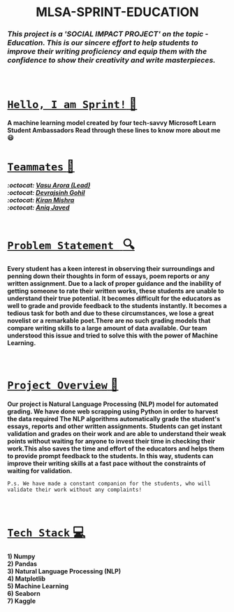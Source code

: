 
<h1 align='center'> MLSA-SPRINT-EDUCATION </h1>

###  ***This project is a **'SOCIAL IMPACT PROJECT'** on the topic - *Education*. This is our sincere effort to help students to improve their writing proficiency and equip them with the confidence to show their creativity and write masterpieces.*** 

<br>



# <u> `Hello, I am Sprint!` :wave:</u>
  
**A machine learning model created by four tech-savvy Microsoft Learn Student Ambassadors
Read through these lines to know more about me :smiley:**
<br>

# <u>`Teammates` :gem: </u>  

   ***:octocat: [Vasu Arora (Lead)](https://github.com/123Vasu)<br>
    :octocat: [Devrajsinh Gohil](https://github.com/Devrajsinh-Gohil)<br>
    :octocat: [Kiran Mishra](https://github.com/Kirann21)<br>
    :octocat:  [Aniq Javed](https://github.com/AniqJaved)<br>***
  <br>
  
# <u> `Problem Statement ` :mag: </u>

**Every student has a keen interest in observing their surroundings and penning down their thoughts in form of essays, poem reports or any written assignment. Due to a lack of proper guidance and the inability of getting someone to rate their written works, these students are unable to understand their true potential. It becomes difficult for the educators as well to grade and provide feedback to the students instantly. It becomes a tedious task for both and due to these circumstances, we lose a great novelist or a remarkable poet.There are no such grading models that compare writing skills to a large amount of data available. Our team understood this issue and tried to solve this with the power of Machine Learning.**

<br>

# <u> `Project Overview` :star2: </u>

**Our project is Natural Language Processing (NLP) model for automated grading. We have done web scrapping using Python in order to harvest the data required The NLP algorithms automatically grade the student's essays, reports and other written assignments. Students can get instant validation and grades on their work and are able to understand their weak points without waiting for anyone to invest their time in checking their work.This also saves the time and effort of the educators and helps them to provide prompt feedback to the students. In this way, students can improve their writing skills at a fast pace without the constraints of waiting for validation.**

`P.s. We have made a constant companion for the students, who will validate their work without any complaints!`

<br>

# <u> `Tech Stack` :computer:</u>

**1) Numpy<br>                                                                                                                                                        2) Pandas<br>                                                                                                                                                         3) Natural Language Processing (NLP)<br>
4) Matplotlib<br>
5) Machine Learning<br>
6) Seaborn<br>
7) Kaggle**                
